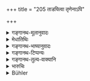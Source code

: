 +++
title = "205 ताडयित्वा तृणेनाऽपि"

+++

<details><summary>गङ्गानथ-मूलानुवादः</summary>

Having struck him even with a blade of grass, or having tied him in the neck with a cloth, or having defeated him in an altercation,—one shall bow to him and appease him.—(205)
</details>

<details><summary>मेधातिथिः</summary>

**तृणेन** पीडाकरेणापि **ताडयित्वा** प्रहृत्य । **वाससा**पि **कण्ठे** मृदुस्पर्शेन **बध्वा** । **विवादे** लौकिके कलहे **विनिर्जित्य **। **प्रणिपत्य** नम्रेण भूत्वा **प्रसादयितव्यः** । वादजल्पयोस् तु नायं विधिः ॥ ११.२०५ ॥
</details>

<details><summary>गङ्गानथ-भाष्यानुवादः</summary>

‘*Having struck him with a blade of grass*,’—which may not cause any pain at all.

‘*Having tied*’—ever so gently—‘*him in the neck with a cloth*.’

‘*Having defeated him in an altercation*,’—in an ordinary quarrel.

‘*Bow to him*’—humbly,—and ‘*appease him*’

This rule does not apply to scientific debates or wranglings.—(205)
</details>

<details><summary>गङ्गानथ-टिप्पन्यः</summary>

This verse is quoted in *Aparārka* (p. 1185).
</details>

<details><summary>गङ्गानथ-तुल्य-वाक्यानि</summary>

**(verses 11.204-206)**

See Comparative notes for [Verse
11.204].
</details>

<details><summary>भारुचिः</summary>

विवादश् च लौकिको वा कलहो विज्ञेयः, नेतरः, तस्य वादसंज्ञत्वात् ॥ ११.२०४ ॥
</details>

<details><summary>Bühler</summary>

206	He who has struck (a Brahmana) even with a blade of grass, tied him by the neck with a cloth, or conquered him in an altercation, shall appease him by a prostration.
</details>

